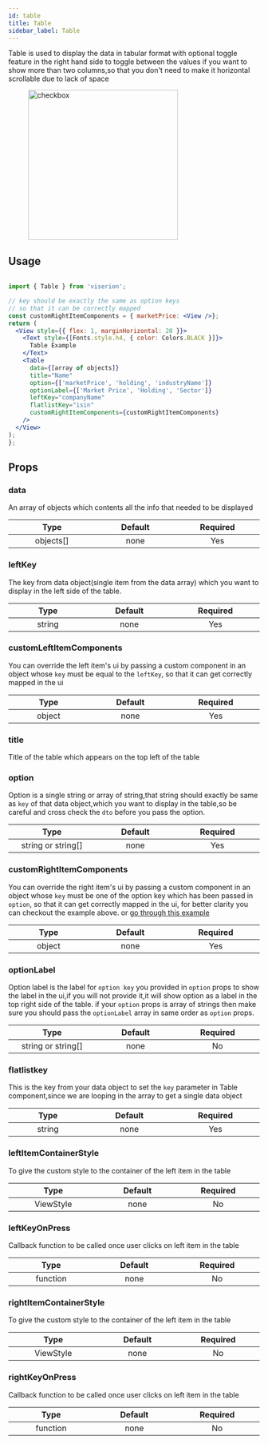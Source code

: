 ```yaml
---
id: table
title: Table
sidebar_label: Table
---
```


Table is used to display the data in tabular format with optional toggle feature in the right hand side to toggle between the values if you want to show more than two columns,so that you don't need to make it horizontal scrollable due to lack of space

<div className="image-horizontal-preview">
    <figure>
      <img src="/viserion/img/table.png" alt="checkbox" width="300"/>
    </figure>
</div>

## Usage

```jsx

import { Table } from 'viserion';

// key should be exactly the same as option keys
// so that it can be correctly mapped
const customRightItemComponents = { marketPrice: <View />};
return (
  <View style={{ flex: 1, marginHorizontal: 20 }}>
    <Text style={[Fonts.style.h4, { color: Colors.BLACK }]}>
      Table Example
    </Text>
    <Table
      data={[array of objects]}
      title="Name"
      option={['marketPrice', 'holding', 'industryName']}
      optionLabel={['Market Price', 'Holding', 'Sector']}
      leftKey="companyName"
      flatlistKey="isin"
      customRightItemComponents={customRightItemComponents}
    />
  </View>
);
};

```

## Props

### data

An array of objects which contents all the info that needed to be displayed

|             Type             |        Default         |        Required        |
| :--------------------------: | :--------------------: | :--------------------: |
| objects[] <img width="500"/> | none<img width="500"/> | Yes <img width="500"/> |

### leftKey

The key from data object(single item from the data array) which you want to display in the left side of the table.

|           Type            |        Default         |        Required        |
| :-----------------------: | :--------------------: | :--------------------: |
| string <img width="500"/> | none<img width="500"/> | Yes <img width="500"/> |

### customLeftItemComponents

You can override the left item's ui by passing a custom component in an object whose `key` must be equal to the `leftKey`, so that it can get correctly mapped in the ui

|           Type            |        Default         |        Required        |
| :-----------------------: | :--------------------: | :--------------------: |
| object <img width="500"/> | none<img width="500"/> | Yes <img width="500"/> |

### title

Title of the table which appears on the top left of the table

### option

Option is a single string or array of string,that string should exactly be same as `key` of that data object,which you want to display in the table,so be careful and cross check the `dto` before you pass the option.

|                 Type                  |        Default         |        Required        |
| :-----------------------------------: | :--------------------: | :--------------------: |
| string or string[] <img width="500"/> | none<img width="500"/> | Yes <img width="500"/> |

### customRightItemComponents

You can override the right item's ui by passing a custom component in an object whose `key` must be one of the option key which has been passed in `option`, so that it can get correctly mapped in the ui, for better clarity you can checkout the example above. or [go through this example](https://github.com/Groww/super/blob/master/src/examples/TableExample.tsx)

|           Type            |        Default         |        Required        |
| :-----------------------: | :--------------------: | :--------------------: |
| object <img width="500"/> | none<img width="500"/> | Yes <img width="500"/> |

### optionLabel

Option label is the label for `option key` you provided in `option` props to show the label in the ui,if you will not provide it,it will show option as a label in the top right side of the table. if your `option` props is array of strings then make sure you should pass the `optionLabel` array in same order as `option` props.

|                 Type                  |        Default         |       Required        |
| :-----------------------------------: | :--------------------: | :-------------------: |
| string or string[] <img width="500"/> | none<img width="500"/> | No <img width="500"/> |

### flatlistkey

This is the key from your data object to set the `key` parameter in Table component,since we are looping in the array to get a single data object

|           Type            |        Default         |        Required        |
| :-----------------------: | :--------------------: | :--------------------: |
| string <img width="500"/> | none<img width="500"/> | Yes <img width="500"/> |

### leftItemContainerStyle

To give the custom style to the container of the left item in the table

|             Type             |        Default         |       Required        |
| :--------------------------: | :--------------------: | :-------------------: |
| ViewStyle <img width="500"/> | none<img width="500"/> | No <img width="500"/> |

### leftKeyOnPress

Callback function to be called once user clicks on left item in the table

|            Type             |        Default         |       Required        |
| :-------------------------: | :--------------------: | :-------------------: |
| function <img width="500"/> | none<img width="500"/> | No <img width="500"/> |

### rightItemContainerStyle

To give the custom style to the container of the left item in the table

|             Type             |        Default         |       Required        |
| :--------------------------: | :--------------------: | :-------------------: |
| ViewStyle <img width="500"/> | none<img width="500"/> | No <img width="500"/> |

### rightKeyOnPress

Callback function to be called once user clicks on left item in the table

|            Type             |        Default         |       Required        |
| :-------------------------: | :--------------------: | :-------------------: |
| function <img width="500"/> | none<img width="500"/> | No <img width="500"/> |
